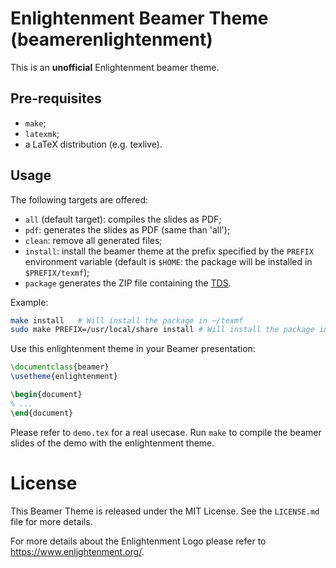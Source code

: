 Enlightenment Beamer Theme (beamerenlightenment)
================================================

This is an **unofficial** Enlightenment beamer theme.

Pre-requisites
--------------

- `make`;
- `latexmk`;
- a LaTeX distribution (e.g. texlive).


Usage
-----

The following targets are offered:
- `all` (default target): compiles the slides as PDF;
- `pdf`: generates the slides as PDF (same than 'all');
- `clean`: remove all generated files;
- `install`: install the beamer theme at the prefix specified by the `PREFIX`
  environment variable (default is `$HOME`: the package will be installed in
  `$PREFIX/texmf`);
- `package` generates the ZIP file containing the
  [TDS](http://distrib-coffee.ipsl.jussieu.fr/pub/mirrors/ctan/tds/tds.pdf).


Example:

```bash
make install   # Will install the package in ~/texmf
sudo make PREFIX=/usr/local/share install # Will install the package in /usr/local/share/texmf
```

Use this enlightenment theme in your Beamer presentation:

```latex
\documentclass{beamer}
\usetheme{enlightenment}

\begin{document}
% ...
\end{document}

```

Please refer to `demo.tex` for a real usecase. Run `make` to compile the
beamer slides of the demo with the enlightenment theme.


License
=======

This Beamer Theme is released under the MIT License.
See the `LICENSE.md` file for more details.

For more details about the Enlightenment Logo please refer to
https://www.enlightenment.org/.
